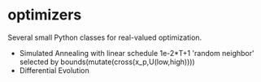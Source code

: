 # optimizers
Several small Python classes for real-valued optimization.
- Simulated Annealing with linear schedule 1e-2*T+1 'random neighbor' selected by bounds(mutate(cross(x_p,U(low,high))))
- Differential Evolution
